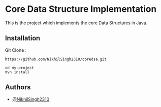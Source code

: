 # Core Data Structure Implementation 

This is the project which implements the core Data Structures in Java.
## Installation
Git Clone :
```
https://github.com/NikhilSingh2310/coredsa.git
```
```
cd my-project
mvn install
```

## Authors

- [@NikhilSingh2310](https://github.com/NikhilSingh2310)


